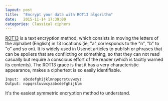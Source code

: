 ```yaml
---
layout: post
title:  "Encrypt your data with ROT13 algorithm"
date:   2015-11-14 17:39:00
categories: Classical ciphers
---
```

[ROT13][rot13] is a text encryption method, which consists in moving the 
letters of the alphabet (English) in 13 locations (ie, "a" corresponds to the 
"n", "b" to "o" and so on). It is widely used in Usenet articles to publish or 
phrases that can be spoilers that are conflicting or something, so that they 
can not read casually but require a conscious effort of the reader (which is 
tacitly warned its contents). The ROT13 grace is that it has a very 
characteristic appearance, makes a ciphertext is so easily identifiable.

	Input:  abcdefghijklmnopqrstuvwxyz
	Output: nopqrstuvwxyzabcdefghijklm

It's the easiest symmetric encryption method to understand.

[rot13]: https://en.wikipedia.org/wiki/ROT13
